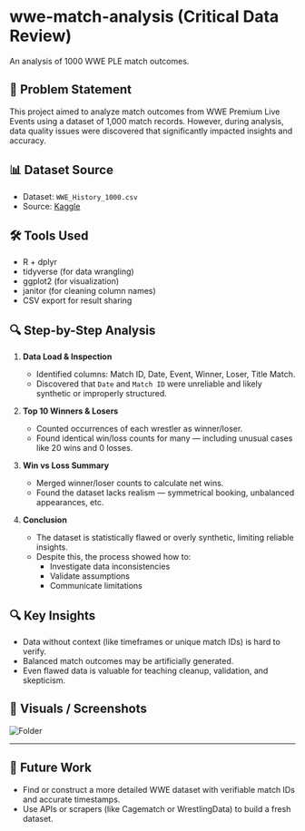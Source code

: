 # wwe-match-analysis (Critical Data Review)
An analysis of 1000 WWE PLE match outcomes.

## 🧠 Problem Statement

This project aimed to analyze match outcomes from WWE Premium Live Events using a dataset of 1,000 match records. However, during analysis, data quality issues were discovered that significantly impacted insights and accuracy.

## 📊 Dataset Source

- Dataset: `WWE_History_1000.csv`
- Source: [Kaggle](https://www.kaggle.com/datasets/waqi786/wwe-champion-dataset/data)

## 🛠️ Tools Used

- R + dplyr
- tidyverse (for data wrangling)
- ggplot2 (for visualization)
- janitor (for cleaning column names)
- CSV export for result sharing

## 🔍 Step-by-Step Analysis

1. **Data Load & Inspection**
   - Identified columns: Match ID, Date, Event, Winner, Loser, Title Match.
   - Discovered that `Date` and `Match ID` were unreliable and likely synthetic or improperly structured.

2. **Top 10 Winners & Losers**
   - Counted occurrences of each wrestler as winner/loser.
   - Found identical win/loss counts for many — including unusual cases like 20 wins and 0 losses.

3. **Win vs Loss Summary**
   - Merged winner/loser counts to calculate net wins.
   - Found the dataset lacks realism — symmetrical booking, unbalanced appearances, etc.

4. **Conclusion**
   - The dataset is statistically flawed or overly synthetic, limiting reliable insights.
   - Despite this, the process showed how to:
     - Investigate data inconsistencies
     - Validate assumptions
     - Communicate limitations

## 🔍 Key Insights

- Data without context (like timeframes or unique match IDs) is hard to verify.
- Balanced match outcomes may be artificially generated.
- Even flawed data is valuable for teaching cleanup, validation, and skepticism.

## 📸 Visuals / Screenshots
![Folder](./images)

---

## 🚀 Future Work

- Find or construct a more detailed WWE dataset with verifiable match IDs and accurate timestamps.
- Use APIs or scrapers (like Cagematch or WrestlingData) to build a fresh dataset.
